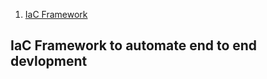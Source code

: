 1. <a href="#iacframework">IaC Framework</a>

<a name="IaC Framework" />

## IaC Framework to automate end to end devlopment

